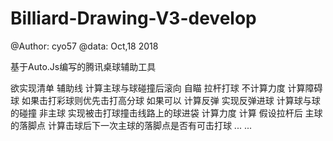 # Billiard-Drawing-V3-develop
@Author: cyo57
@data: Oct,18 2018

基于Auto.Js编写的腾讯桌球辅助工具

欲实现清单
    辅助线
    计算主球与球碰撞后滚向
    自瞄
    拉杆打球 不计算力度
    计算障碍球
    如果击打彩球则优先击打高分球 如果可以
    计算反弹
        实现反弹进球
    计算球与球的碰撞 非主球
        实现被击打球撞击线路上的球进袋
    计算力度
    计算 假设拉杆后 主球的落脚点
    计算击球后下一次主球的落脚点是否有可击打球
    ...
    ...


